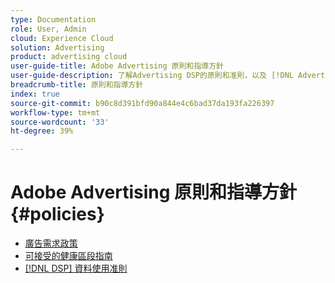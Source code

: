 ```yaml
---
type: Documentation
role: User, Admin
cloud: Experience Cloud
solution: Advertising
product: advertising cloud
user-guide-title: Adobe Advertising 原則和指導方針
user-guide-description: 了解Advertising DSP的原則和准則，以及 [!DNL Advertising Search].
breadcrumb-title: 原則和指導方針
index: true
source-git-commit: b90c8d391bfd90a844e4c6bad37da193fa226397
workflow-type: tm+mt
source-wordcount: '33'
ht-degree: 39%

---
```



# Adobe Advertising 原則和指導方針 {#policies}

+ [廣告需求政策](/help/policies/ad-requirements-policy.md)
+ [可接受的健康區段指南](/help/policies/health-segment-guidelines.md)
+ [[!DNL DSP] 資料使用准則](/help/policies/data-usage-guidelines.md)
